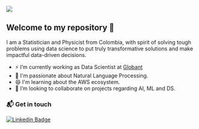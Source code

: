 ![](https://komarev.com/ghpvc/?username=anmarphy&color=blueviolet)

## Welcome to my repository 👋
I am a Statistician and Physicist from Colombia, with spirit of solving tough problems using data science to put truly transformative solutions and make impactful data-driven decisions. 

- ⚡ I’m currently working as Data Scientist at [Globant](https://www.globant.com)
- 🌱 I'm passionate about Natural Language Processing.
- 😄 I'm learning about the AWS ecosystem.
- 👯 I’m looking to collaborate on projects regarding AI, ML and DS.


### 📬 Get in touch
[![Linkedin Badge](https://img.shields.io/badge/-Marcela_Huerfano-blue?style=flat&logo=Linkedin&logoColor=white&link=https://www.linkedin.com/in/amhuerfanoba/)](https://www.linkedin.com/in/amhuerfanoba)
<!--
**anmarphy/anmarphy** is a ✨ _special_ ✨ repository because its `README.md` (this file) appears on your GitHub profile.

Here are some ideas to get you started:


- 👯 I’m looking to collaborate on ...
- 🤔 I’m looking for help with ...
- 💬 Ask me about ...
- 📫 How to reach me: ...
- 😄 Pronouns: ...
- ⚡ Fun fact: ...
-->
